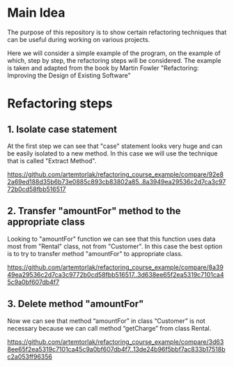 # Main Idea
The purpose of this repository is to show certain refactoring techniques that can be useful during working on various projects.

Here we will consider a simple example of the program, on the example of which, step by step, the refactoring steps will be considered. 
The example is taken and adapted from the book by Martin Fowler "Refactoring: Improving the Design of Existing Software"

# Refactoring steps

## 1. Isolate case statement
At the first step we can see that "case" statement looks very huge and can be easily isolated to a new method. In this case we will use the technique that is called "Extract Method".

https://github.com/artemtorlak/refactoring_course_example/compare/92e82a69ed188d35b6b73e0885c893cb83802a85..8a3949ea29536c2d7ca3c9772b0cd58fbb516517

## 2. Transfer "amountFor" method to the appropriate class
Looking to "amountFor" function we can see that this function uses data most from "Rental" class, not from "Customer". 
In this case the best option is to try to transfer method "amountFor" to appropriate class.

https://github.com/artemtorlak/refactoring_course_example/compare/8a3949ea29536c2d7ca3c9772b0cd58fbb516517..3d638ee65f2ea5319c7101ca45c9a0bf607db4f7

## 3. Delete method "amountFor"
Now we can see that method “amountFor” in class “Customer” is not necessary because we can call method “getCharge” from class Rental.

https://github.com/artemtorlak/refactoring_course_example/compare/3d638ee65f2ea5319c7101ca45c9a0bf607db4f7..13de24b96f5bbf7ac833b17518bc2a053ff96356
